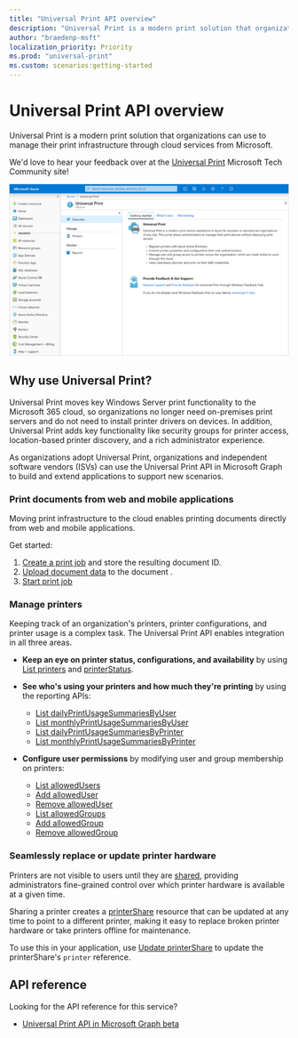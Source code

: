 ```yaml
---
title: "Universal Print API overview"
description: "Universal Print is a modern print solution that organizations can use to manage their print infrastructure through cloud services from Microsoft."
author: "braedenp-msft"
localization_priority: Priority
ms.prod: "universal-print"
ms.custom: scenarios:getting-started
---
```


# Universal Print API overview

Universal Print is a modern print solution that organizations can use to manage their print infrastructure through cloud services from Microsoft.

We'd love to hear your feedback over at the [Universal Print](https://techcommunity.microsoft.com/t5/universal-print/ct-p/UniversalPrint) Microsoft Tech Community site!

![Screenshot of the Universal Print Azure portal home page](images/universal-print-portal-homepage.png)

## Why use Universal Print?

Universal Print moves key Windows Server print functionality to the Microsoft 365 cloud, so organizations no longer need on-premises print servers and do not need to install printer drivers on devices. In addition, Universal Print adds key functionality like security groups for printer access, location-based printer discovery, and a rich administrator experience.

As organizations adopt Universal Print, organizations and independent software vendors (ISVs) can use the Universal Print API in Microsoft Graph to build and extend applications to support new scenarios.

### Print documents from web and mobile applications

Moving print infrastructure to the cloud enables printing documents directly from web and mobile applications.

Get started:

1. [Create a print job](/graph/api/printer-post-jobs?view=graph-rest-beta) and store the resulting document ID.
2. [Upload document data](/graph/api/printdocument-uploaddata?view=graph-rest-beta) to the document .
3. [Start print job](/graph/api/printjob-startprintjob?view=graph-rest-beta)

### Manage printers

Keeping track of an organization's printers, printer configurations, and printer usage is a complex task. The Universal Print API enables integration in all three areas.

* **Keep an eye on printer status, configurations, and availability** by using [List printers](/graph/api/print-list-printers?view=graph-rest-beta) and [printerStatus](/graph/resources/printerstatus?view=graph-rest-beta).

* **See who's using your printers and how much they're printing** by using the reporting APIs:
  * [List dailyPrintUsageSummariesByUser](/graph/api/reportroot-list-dailyprintusagesummariesbyuser?view=graph-rest-beta)
  * [List monthlyPrintUsageSummariesByUser](/graph/api/reportroot-list-monthlyprintusagesummariesbyuser?view=graph-rest-beta)
  * [List dailyPrintUsageSummariesByPrinter](/graph/api/reportroot-list-dailyprintusagesummariesbyprinter?view=graph-rest-beta)
  * [List monthlyPrintUsageSummariesByPrinter](/graph/api/reportroot-list-monthlyprintusagesummariesbyprinter?view=graph-rest-beta)

* **Configure user permissions** by modifying user and group membership on printers:
  * [List allowedUsers](/graph/api/printer-list-allowedusers?view=graph-rest-beta)
  * [Add allowedUser](/graph/api/printer-post-allowedusers?view=graph-rest-beta)
  * [Remove allowedUser](/graph/api/printer-delete-allowedusers?view=graph-rest-beta)
  * [List allowedGroups](/graph/api/printer-list-allowedgroups?view=graph-rest-beta)
  * [Add allowedGroup](/graph/api/printer-post-allowedgroup?view=graph-rest-beta)
  * [Remove allowedGroup](/graph/api/printer-delete-allowedgroup?view=graph-rest-beta)

### Seamlessly replace or update printer hardware

Printers are not visible to users until they are [shared](/graph/api/print-post-printershares?view=graph-rest-beta), providing administrators fine-grained control over which printer hardware is available at a given time.

Sharing a printer creates a [printerShare](/graph/resources/printershare?view=graph-rest-beta) resource that can be updated at any time to point to a different printer, making it easy to replace broken printer hardware or take printers offline for maintenance.

To use this in your application, use [Update printerShare](/graph/api/printershare-update?view=graph-rest-beta) to update the printerShare's `printer` reference.

## API reference
Looking for the API reference for this service?

- [Universal Print API in Microsoft Graph beta](/graph/resources/print?view=graph-rest-beta)


